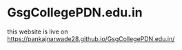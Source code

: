 # GsgCollegePDN.edu.in
this website is live on https://pankajnarwade28.github.io/GsgCollegePDN.edu.in/
